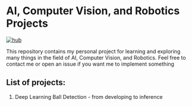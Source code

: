 # AI, Computer Vision, and Robotics Projects

[![hub](https://img.shields.io/badge/powered%20by-hub%20-ff5a1f.svg)](https://github.com/activeloopai/Hub)

This repository contains my personal project for learning and exploring many things in the field of AI, Computer Vision, and Robotics. Feel free to contact me or open an issue if you want me to implement something  

## List of projects:
1. Deep Learning Ball Detection - from developing to inference